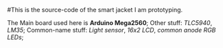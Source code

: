 #This is the source-code of the smart jacket I am prototyping.

The Main board used here is **Arduino Mega2560**;
Other stuff: *TLC5940*, *LM35*;
Common-name stuff: *Light sensor*, *16x2 LCD*, *common anode RGB LEDs*;
